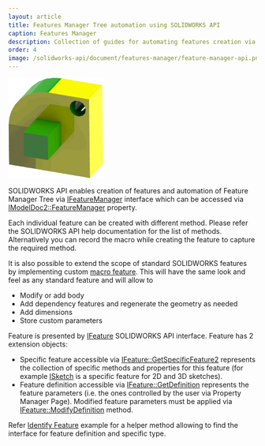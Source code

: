 ```yaml
---
layout: article
title: Features Manager Tree automation using SOLIDWORKS API
caption: Features Manager
description: Collection of guides for automating features creation via SOLIDWORKS API
order: 4
image: /solidworks-api/document/features-manager/feature-manager-api.png
---
```

![Automating features creation via API](feature-manager-api.png)

SOLIDWORKS API enables creation of features and automation of Feature Manager Tree via [IFeatureManager](http://help.solidworks.com/2013/english/api/sldworksapi/SolidWorks.Interop.sldworks~SolidWorks.Interop.sldworks.IFeatureManager.html) interface which can be accessed via [IModelDoc2::FeatureManager](http://help.solidworks.com/2013/english/api/sldworksapi/solidworks.interop.sldworks~solidworks.interop.sldworks.imodeldoc2~featuremanager.html) property.

Each individual feature can be created with different method. Please refer the SOLIDWORKS API help documentation for the list of methods. Alternatively you can record the macro while creating the feature to capture the required method.

It is also possible to extend the scope of standard SOLIDWORKS features by implementing custom [macro feature](http://help.solidworks.com/2013/english/api/sldworksapiprogguide/macro_features/overview_of_macro_features.htm). This will have the same look and feel as any standard feature and will allow to

* Modify or add body
* Add dependency features and regenerate the geometry as needed
* Add dimensions
* Store custom parameters

Feature is presented by [IFeature](http://help.solidworks.com/2012/english/api/sldworksapi/solidworks.interop.sldworks~solidworks.interop.sldworks.ifeature.html) SOLIDWORKS API interface. Feature has 2 extension objects:

* Specific feature accessible via [IFeature::GetSpecificFeature2](http://help.solidworks.com/2012/english/api/sldworksapi/SolidWorks.Interop.sldworks~SolidWorks.Interop.sldworks.IFeature~GetSpecificFeature2.html) represents the collection of specific methods and properties for this feature (for example [ISketch](http://help.solidworks.com/2012/english/api/sldworksapi/solidworks.interop.sldworks~solidworks.interop.sldworks.isketch_members.html) is a specific feature for 2D and 3D sketches).
* Feature definition accessible via [IFeature::GetDefinition](http://help.solidworks.com/2012/english/api/sldworksapi/solidworks.interop.sldworks~solidworks.interop.sldworks.ifeature~getdefinition.html) represents the feature parameters (i.e. the ones controlled by the user via Property Manager Page). Modified feature parameters must be applied via [IFeature::ModifyDefinition](http://help.solidworks.com/2012/english/api/sldworksapi/solidworks.interop.sldworks~solidworks.interop.sldworks.ifeature~modifydefinition.html) method.

Refer [Identify Feature](identify-feature) example for a helper method allowing to find the interface for feature definition and specific type.